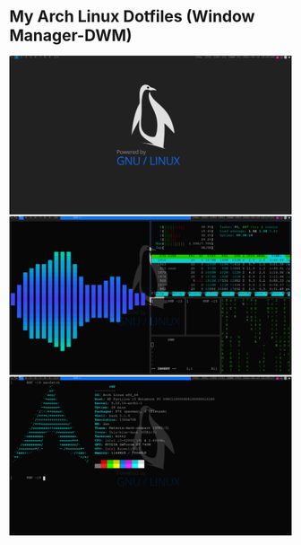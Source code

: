 # My Arch Linux Dotfiles (Window Manager-DWM)
![Screenshot](SCREENSHOTS/Desktop.png)
![Screenshot](SCREENSHOTS/2.png)
![Screenshot](SCREENSHOTS/3.png)

